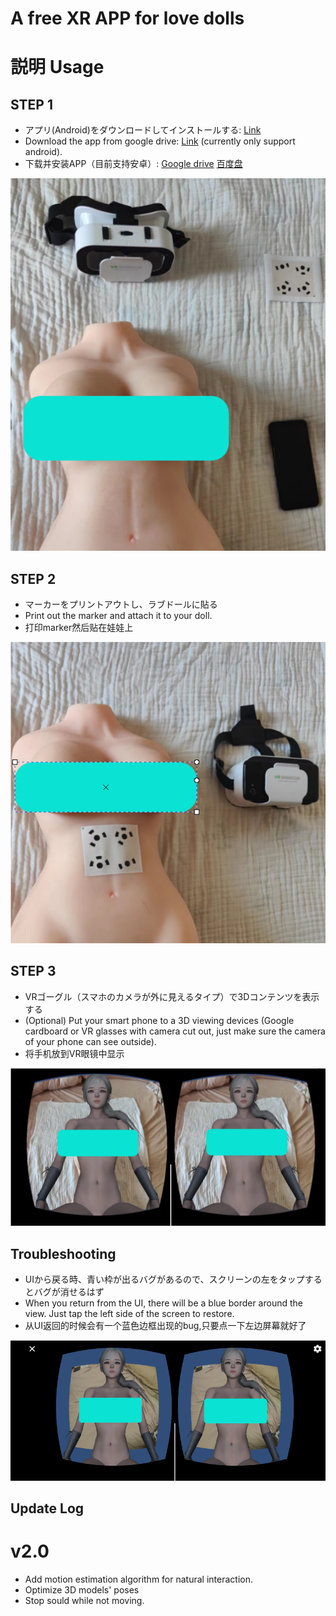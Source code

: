 # A free XR APP for love dolls

# 説明 Usage

## STEP 1
* アプリ(Android)をダウンロードしてインストールする: [Link](https://drive.google.com/file/d/1-PaAzY6FD2ZE4sD4lgSFtJ1UBBcWPvdp/view?usp=drivesdk)
* Download the app from google drive: [Link](https://drive.google.com/file/d/1-PaAzY6FD2ZE4sD4lgSFtJ1UBBcWPvdp/view?usp=drivesdk) (currently only support android).
* 下载并安装APP（目前支持安卓）: [Google drive](https://drive.google.com/file/d/1-PaAzY6FD2ZE4sD4lgSFtJ1UBBcWPvdp/view?usp=drivesdk) [百度盘](https://pan.baidu.com/s/1lHJd9ONstHIfjzYVBCyf7g?pwd=h9gb)
<img src="imgs/require.png" alt="drawing"/>

## STEP 2
* マーカーをプリントアウトし、ラブドールに貼る
* Print out the marker and attach it to your doll.
* 打印marker然后贴在娃娃上
<img src="imgs/prepare.png" alt="drawing"/>

## STEP 3
* VRゴーグル（スマホのカメラが外に見えるタイプ）で3Dコンテンツを表示する
* (Optional) Put your smart phone to a 3D viewing devices (Google cardboard or VR glasses with camera cut out, just make sure the camera of your phone can see outside).
* 将手机放到VR眼镜中显示
<img src="imgs/demo.png" alt="drawing"/>


## Troubleshooting
* UIから戻る時、青い枠が出るバグがあるので、スクリーンの左をタップするとバグが消せるはず
* When you return from the UI, there will be a blue border around the view. Just tap the left side of the screen to restore.
* 从UI返回的时候会有一个蓝色边框出现的bug,只要点一下左边屏幕就好了
<img src="imgs/bug.png" alt="drawing"/>


## Update Log

# v2.0
* Add motion estimation algorithm for natural interaction.
* Optimize 3D models' poses
* Stop sould while not moving.